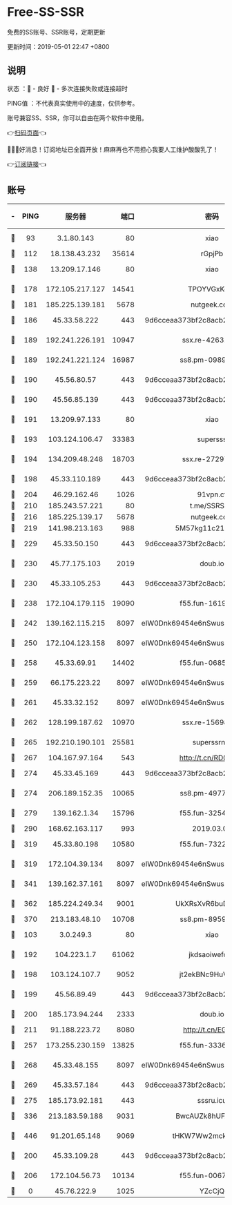 # Free-SS-SSR

免费的SS账号、SSR账号，定期更新

更新时间：2019-05-01 22:47 +0800

## 说明

状态     ：🙂 - 良好 🙁 - 多次连接失败或连接超时

PING值   ：不代表真实使用中的速度，仅供参考。

账号兼容SS、SSR，你可以自由在两个软件中使用。

👉[扫码页面](https://liesauer.github.io/Free-SS-SSR/)👈

🎉🎉🎉好消息！订阅地址已全面开放！麻麻再也不用担心我要人工维护酸酸乳了！

👉[订阅链接](https://www.liesauer.net/yogurt/subscribe?ACCESS_TOKEN=DAYxR3mMaZAsaqUb)👈

## 账号

|-|PING|服务器|端口|密码|加密方式|区域|
|:----:|:----:|:-----:|-----:|:----:|:----:|:----:|
|🙂|93|3.1.80.143|80|xiao|aes-128-ctr|SG|
|🙂|112|18.138.43.232|35614|rGpjPb|rc4-md5|SG|
|🙂|138|13.209.17.146|80|xiao|aes-128-ctr|KR|
|🙂|178|172.105.217.127|14541|TPOYVGxKglpi|aes-256-cfb|JP|
|🙂|181|185.225.139.181|5678|nutgeek.com|rc4-md5|US|
|🙂|186|45.33.58.222|443|9d6cceaa373bf2c8acb22e60b6a58be6|aes-256-cfb|US|
|🙂|189|192.241.226.191|10947|ssx.re-42631851|aes-256-cfb|US|
|🙂|189|192.241.221.124|16987|ss8.pm-09892876|aes-256-cfb|US|
|🙂|190|45.56.80.57|443|9d6cceaa373bf2c8acb22e60b6a58be6|aes-256-cfb|US|
|🙂|190|45.56.85.139|443|9d6cceaa373bf2c8acb22e60b6a58be6|aes-256-cfb|US|
|🙂|191|13.209.97.133|80|xiao|aes-128-ctr|KR|
|🙂|193|103.124.106.47|33383|supersss|aes-256-cfb|US|
|🙂|194|134.209.48.248|18703|ssx.re-27297085|aes-256-cfb|US|
|🙂|198|45.33.110.189|443|9d6cceaa373bf2c8acb22e60b6a58be6|aes-256-cfb|US|
|🙂|204|46.29.162.46|1026|91vpn.cf|rc4-md5|RU|
|🙂|210|185.243.57.221|80|t.me/SSRSUB|rc4-md5|US|
|🙂|216|185.225.139.17|5678|nutgeek.com|rc4-md5|US|
|🙂|219|141.98.213.163|988|5M57kg11c214qDmK|chacha20|KR|
|🙂|229|45.33.50.150|443|9d6cceaa373bf2c8acb22e60b6a58be6|aes-256-cfb|US|
|🙂|230|45.77.175.103|2019|doub.io|aes-128-ctr|SG|
|🙂|230|45.33.105.253|443|9d6cceaa373bf2c8acb22e60b6a58be6|aes-256-cfb|US|
|🙂|238|172.104.179.115|19090|f55.fun-16191924|aes-256-cfb|SG|
|🙂|242|139.162.115.215|8097|eIW0Dnk69454e6nSwuspv9DmS201tQ0D|aes-256-cfb|JP|
|🙂|250|172.104.123.158|8097|eIW0Dnk69454e6nSwuspv9DmS201tQ0D|aes-256-cfb|JP|
|🙂|258|45.33.69.91|14402|f55.fun-06852671|aes-256-cfb|US|
|🙂|259|66.175.223.22|8097|eIW0Dnk69454e6nSwuspv9DmS201tQ0D|aes-256-cfb|US|
|🙂|261|45.33.32.152|8097|eIW0Dnk69454e6nSwuspv9DmS201tQ0D|aes-256-cfb|US|
|🙂|262|128.199.187.62|10970|ssx.re-15698731|aes-256-cfb|SG|
|🙂|265|192.210.190.101|25581|superssrnet|aes-256-cfb|US|
|🙂|267|104.167.97.164|543|http://t.cn/RD0D7sx|rc4-md5|CA|
|🙂|274|45.33.45.169|443|9d6cceaa373bf2c8acb22e60b6a58be6|aes-256-cfb|US|
|🙂|274|206.189.152.35|10065|ss8.pm-49772668|aes-256-cfb|SG|
|🙂|279|139.162.1.34|15796|f55.fun-32546278|aes-256-cfb|SG|
|🙂|290|168.62.163.117|993|2019.03.07|rc4-md5|US|
|🙂|319|45.33.80.198|10580|f55.fun-73220606|aes-256-cfb|US|
|🙂|319|172.104.39.134|8097|eIW0Dnk69454e6nSwuspv9DmS201tQ0D|aes-256-cfb|SG|
|🙂|341|139.162.37.161|8097|eIW0Dnk69454e6nSwuspv9DmS201tQ0D|aes-256-cfb|SG|
|🙂|362|185.224.249.34|9001|UkXRsXvR6buDMG2Y|aes-256-cfb|RU|
|🙂|370|213.183.48.10|10708|ss8.pm-89598736|rc4-md5|RU|
|🙂|103|3.0.249.3|80|xiao|aes-128-ctr|SG|
|🙂|192|104.223.1.7|61062|jkdsaoiwefdsa|aes-256-cfb|US|
|🙂|198|103.124.107.7|9052|jt2ekBNc9HuVtm2a|aes-256-cfb|US|
|🙂|199|45.56.89.49|443|9d6cceaa373bf2c8acb22e60b6a58be6|aes-256-cfb|US|
|🙂|200|185.173.94.244|2333|doub.io|aes-128-ctr|RU|
|🙂|211|91.188.223.72|8080|http://t.cn/EGJIyrl|rc4-md5|RU|
|🙂|257|173.255.230.159|13825|f55.fun-33368552|aes-256-cfb|US|
|🙂|268|45.33.48.155|8097|eIW0Dnk69454e6nSwuspv9DmS201tQ0D|aes-256-cfb|US|
|🙂|269|45.33.57.184|443|9d6cceaa373bf2c8acb22e60b6a58be6|aes-256-cfb|US|
|🙂|275|185.173.92.181|443|sssru.icu|rc4-md5|RU|
|🙂|336|213.183.59.188|9031|BwcAUZk8hUFAkDGN|aes-256-cfb|NL|
|🙂|446|91.201.65.148|9069|tHKW7Ww2mck9CHQG|aes-256-cfb|IT|
|🙁|200|45.33.109.28|443|9d6cceaa373bf2c8acb22e60b6a58be6|aes-256-cfb|US|
|🙁|206|172.104.56.73|10134|f55.fun-00679353|aes-256-cfb|SG|
|🙁|0|45.76.222.9|1025|YZcCjQ|rc4-md5|JP|
